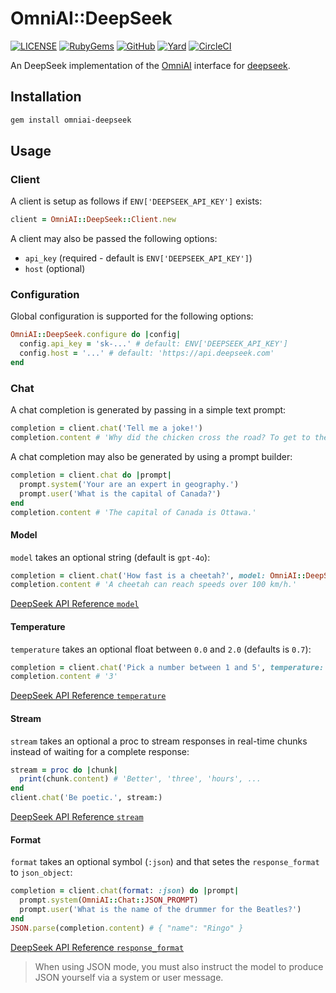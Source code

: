 # OmniAI::DeepSeek

[![LICENSE](https://img.shields.io/badge/license-MIT-blue.svg)](https://github.com/ksylvest/omniai-deepseek/blob/main/LICENSE)
[![RubyGems](https://img.shields.io/gem/v/omniai-deepseek)](https://rubygems.org/gems/omniai-deepseek)
[![GitHub](https://img.shields.io/badge/github-repo-blue.svg)](https://github.com/ksylvest/omniai-deepseek)
[![Yard](https://img.shields.io/badge/docs-site-blue.svg)](https://omniai-deepseek.ksylvest.com)
[![CircleCI](https://img.shields.io/circleci/build/github/ksylvest/omniai-deepseek)](https://circleci.com/gh/ksylvest/omniai-deepseek)

An DeepSeek implementation of the [OmniAI](https://github.com/ksylvest/omniai) interface for [deepseek](https://www.deepseek.com/).

## Installation

```sh
gem install omniai-deepseek
```

## Usage

### Client

A client is setup as follows if `ENV['DEEPSEEK_API_KEY']` exists:

```ruby
client = OmniAI::DeepSeek::Client.new
```

A client may also be passed the following options:

- `api_key` (required - default is `ENV['DEEPSEEK_API_KEY']`)
- `host` (optional)

### Configuration

Global configuration is supported for the following options:

```ruby
OmniAI::DeepSeek.configure do |config|
  config.api_key = 'sk-...' # default: ENV['DEEPSEEK_API_KEY']
  config.host = '...' # default: 'https://api.deepseek.com'
end
```

### Chat

A chat completion is generated by passing in a simple text prompt:

```ruby
completion = client.chat('Tell me a joke!')
completion.content # 'Why did the chicken cross the road? To get to the other side.'
```

A chat completion may also be generated by using a prompt builder:

```ruby
completion = client.chat do |prompt|
  prompt.system('Your are an expert in geography.')
  prompt.user('What is the capital of Canada?')
end
completion.content # 'The capital of Canada is Ottawa.'
```

#### Model

`model` takes an optional string (default is `gpt-4o`):

```ruby
completion = client.chat('How fast is a cheetah?', model: OmniAI::DeepSeek::Chat::Model::REASONER)
completion.content # 'A cheetah can reach speeds over 100 km/h.'
```

[DeepSeek API Reference `model`](https://api-docs.deepseek.com/quick_start/pricing)

#### Temperature

`temperature` takes an optional float between `0.0` and `2.0` (defaults is `0.7`):

```ruby
completion = client.chat('Pick a number between 1 and 5', temperature: 2.0)
completion.content # '3'
```

[DeepSeek API Reference `temperature`](https://api-docs.deepseek.com/quick_start/parameter_settings)

#### Stream

`stream` takes an optional a proc to stream responses in real-time chunks instead of waiting for a complete response:

```ruby
stream = proc do |chunk|
  print(chunk.content) # 'Better', 'three', 'hours', ...
end
client.chat('Be poetic.', stream:)
```

[DeepSeek API Reference `stream`](https://platform.deepseek.com/docs/api-reference/chat/create#chat-create-stream)

#### Format

`format` takes an optional symbol (`:json`) and that setes the `response_format` to `json_object`:

```ruby
completion = client.chat(format: :json) do |prompt|
  prompt.system(OmniAI::Chat::JSON_PROMPT)
  prompt.user('What is the name of the drummer for the Beatles?')
end
JSON.parse(completion.content) # { "name": "Ringo" }
```

[DeepSeek API Reference `response_format`](https://platform.deepseek.com/docs/api-reference/chat/create#chat-create-stream)

> When using JSON mode, you must also instruct the model to produce JSON yourself via a system or user message.
